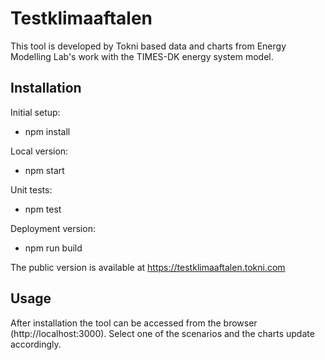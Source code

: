 Testklimaaftalen
============================

This tool is developed by Tokni based data and charts from Energy Modelling Lab's work with the TIMES-DK energy system model.

## Installation

Initial setup:

- npm install

Local version:

- npm start

Unit tests:

- npm test

Deployment version:

- npm run build

The public version is available at https://testklimaaftalen.tokni.com


## Usage

After installation the tool can be accessed from the browser (http://localhost:3000). Select one of the scenarios and the charts update accordingly.